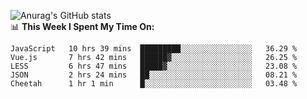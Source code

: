 
![Anurag's GitHub stats](https://github-readme-stats.vercel.app/api?username=supergczh&show_icons=true&theme=radical)
<br />
📊 **This Week I Spent My Time On:**

<!--START_SECTION:waka-->
```text
JavaScript   10 hrs 39 mins  █████████░░░░░░░░░░░░░░░░   36.29 % 
Vue.js       7 hrs 42 mins   ██████▓░░░░░░░░░░░░░░░░░░   26.25 % 
LESS         6 hrs 47 mins   █████▓░░░░░░░░░░░░░░░░░░░   23.08 % 
JSON         2 hrs 24 mins   ██░░░░░░░░░░░░░░░░░░░░░░░   08.21 % 
Cheetah      1 hr 1 min      █░░░░░░░░░░░░░░░░░░░░░░░░   03.48 % 
```
<!--END_SECTION:waka-->
